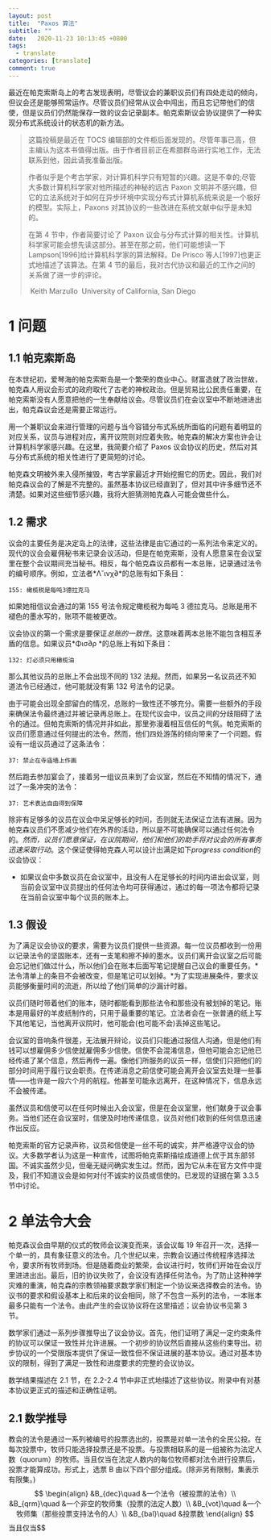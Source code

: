 ```yaml
---
layout: post
title:  "Paxos 算法"
subtitle: ""
date:   2020-11-23 10:13:45 +0800
tags:
  - translate
categories: [translate]
comment: true
---
```




最近在帕克索斯岛上的考古发现表明，尽管议会的兼职议员们有四处走动的倾向，但议会还是能够照常运作。尽管议员们经常从议会中闯出，而且忘记带他们的信使，但是议员们仍然能保存一致的议会记录副本。帕克索斯议会协议提供了一种实现分布式系统设计的状态机的新方法。

> 这篇投稿是最近在 TOCS 编辑部的文件柜后面发现的。尽管年事已高，但主编认为这本书值得出版。由于作者目前正在希腊群岛进行实地工作，无法联系到他，因此请我准备出版。
>
> 作者似乎是个考古学家，对计算机科学只有短暂的兴趣。这是不幸的;尽管大多数计算机科学家对他所描述的神秘的远古 Paxon 文明并不感兴趣，但它的立法系统对于如何在异步环境中实现分布式计算机系统来说是一个极好的模型。实际上，Paxons 对其协议的一些改进在系统文献中似乎是未知的。
>
> 在第 4 节中，作者简要讨论了 Paxon 议会与分布式计算的相关性。计算机科学家可能会想先读这部分。甚至在那之前，他们可能想读一下 Lampson[1996]给计算机科学家的算法解释。De Prisco 等人[1997]也更正式地描述了该算法。在第 4 节的最后，我对古代协议和最近的工作之间的关系做了进一步的评论。
>
> ​																														Keith Marzullo
> ​																														University of California, San Diego  

# 1 问题

## 1.1 帕克索斯岛

在本世纪初，爱琴海的帕克索斯岛是一个繁荣的商业中心。财富造就了政治世故，帕克森人用议会形式的政府取代了古老的神权政治。但是贸易比公民责任重要，在帕克索斯没有人愿意把他的一生奉献给议会。尽管议员们在会议室中不断地进进出出，帕克森议会还是需要正常运行。

用一个兼职议会来进行管理的问题与当今容错分布式系统所面临的问题有着明显的对应关系，议员与进程对应，离开议院则对应着失败。帕克森的解决方案也许会让计算机科学家感兴趣。在这里，我简要介绍了 Paxos 议会协议的历史，然后对其与分布式系统的相关性进行了更简短的讨论。

帕克森文明被外来入侵所摧毁，考古学家最近才开始挖掘它的历史。因此，我们对帕克森议会的了解是不完整的。虽然基本协议已经直到了，但对其中许多细节还不清楚。如果对这些细节感兴趣，我将大胆猜测帕克森人可能会做些什么。

## 1.2 需求

议会的主要任务是决定岛上的法律，这些法律是由它通过的一系列法令来定义的。现代的议会会雇佣秘书来记录会议活动，但是在帕克索斯，没有人愿意呆在会议室里在整个会议期间充当秘书。相反，每个帕克森议员都有一本总账，记录通过法令的编号顺序。例如，立法者*Λ˘ινχ∂*的总账有如下条目：

```plain
155: 橄榄税是每吨3德拉克马
```

如果她相信议会通过的第 155 号法令规定橄榄税为每吨 3 德拉克马。总账是用不褪色的墨水写的，账项不能被更改。

议会协议的第一个需求是要保证*总账的一致性*。这意味着两本总账不能包含相互矛盾的信息。如果议员*Φισ∂ρ   *的总账上有如下条目：

```plain
132: 灯必须只用橄榄油
```

那么其他议员的总账上不会出现不同的 132 法规。然而，如果另一名议员还不知道法令已经通过，他可能就没有第 132 号法令的记录。

由于可能会出现全部留白的情况，总账的一致性还不够充分。需要一些额外的手段来确保法令最终通过并被记录再总账上。在现代议会中，议员之间的分歧阻碍了法令的通过。但帕克索斯的情况并非如此，那里弥漫着相互信任的气氛。帕克索斯的议员们愿意通过任何提出的法令。然而，他们四处游荡的倾向带来了一个问题。假设有一组议员通过了这条法令：

```plain
37: 禁止在寺庙墙上作画
```

然后跑去参加宴会了，接着另一组议员来到了会议室，然后在不知情的情况下，通过了一条冲突的法令：

```plain
37: 艺术表达自由得到保障
```

除非有足够多的议员在议会中呆足够长的时间，否则就无法保证立法有进展。因为帕克森议员们不愿减少他们在外界的活动，所以是不可能确保可以通过任何法令的。*然而，议员们愿意保证，在议院期间，他们和他们的助手将对议会的所有事务迅速采取行动*。这个保证使得帕克森人可以设计出满足如下*progress condition*的议会协议：

- 如果议会中多数议员在会议室中，且没有人在足够长的时间内进出会议室，则当前会议室中议员提出的任何法令均可获得通过，通过的每一项法令都将记录在当前会议室中每个议员的账本上。

## 1.3 假设

为了满足议会协议的要求，需要为议员们提供一些资源。每一位议员都收到一份用以记录法令的坚固账本，还有一支笔和擦不掉的墨水。议员们离开会议室之后可能会忘记他们做过什么，所以他们会在账本后面写笔记提醒自己议会的重要任务。*法令清单上的条目不会被改变，但是笔记可以划掉。*为了实现进展条件，要求议员能够衡量时间的流逝，所以给了他们简单的沙漏计时器。

议员们随时带着他们的账本，随时都能看到那些法令和那些没有被划掉的笔记。账本是用最好的羊皮纸制作的，只用于最重要的笔记。立法者会在一张普通的纸上写下其他笔记，当他离开议院时，他可能会(也可能不会)丢掉这些笔记。

会议室的音响条件很差，无法展开辩论，议员们只能通过报信人沟通，但是他们有钱可以想雇佣多少信使就雇佣多少信使。信使不会混淆信息，但他可能会忘记他已经传递了某个信息，然后再传一遍。像他们所服务的议员一样，信使们只把他们的部分时间用于履行议会职责。在传递消息之前信使可能会离开会议室去处理一些事情——也许是一段六个月的航程。他甚至可能永远离开，在这种情况下，信息永远不会被传递。

虽然议员和信使可以在任何时候出入会议室，但是在会议室里，他们献身于议会事务。当他们还在会议室时，信使及时地传递信息，议员对他们收到的任何信息迅速作出反应。

帕克索斯的官方记录声称，议员和信使是一丝不苟的诚实，并严格遵守议会的协议。大多数学者认为这是一种宣传，试图将帕克索斯描绘成道德上优于其东部邻国。不诚实虽然少见，但毫无疑问确实发生过。然而，因为它从未在官方文件中提及，我们不知道议会是如何对付不诚实的议员或信使的。已发现的证据在第 3.3.5 节中讨论。

# 2 单法令大会

帕克森议会由早期的仪式的牧师会议演变而来，该会议每 19 年召开一次，选择一个单一的，具有象征意义的法令。几个世纪以来，宗教会议通过传统程序选择法令，要求所有牧师到场。但是随着商业的繁荣，会议进行时，牧师们开始在会议厅里进进出出。最后，旧的协议失败了，会议没有选择任何法令。为了防止这种神学灾难的重演，帕克森的宗教领袖要求数学家们制定一个协议来选择教会的法令。协议书的要求和假设基本上和后来的议会相同，除了不包含一系列的法令，一本账本最多只能有一个法令。由此产生的会议协议将在这里描述；议会协议书见第 3 节。

数学家们通过一系列步骤推导出了议会协议。首先，他们证明了满足一定约束条件的协议可以保证一致性并允许进展。一个初步的协议然后直接从这些约束导出。初步协议的一个受限版本提供了保证一致性但不保证进展的基本协议。通过对基本协议的限制，得到了满足一致性和进度要求的完整的会议协议。

数学结果描述在 2.1 节，在 2.2-2.4 节中非正式地描述了这些协议。附录中有对基本协议更正式的描述和正确性证明。

## 2.1 数学推导

教会的法令是通过一系列被编号的投票选出的，投票是对单一法令的全民公投。在每次投票中，牧师只能选择投票还是不投票。与投票相联系的是一组被称为法定人数（quorum）的牧师。当且仅当在法定人数内的每位牧师都对法令进行投票后，投票才能算成功。形式上，选票 B 由以下四个部分组成。(除非另有限制，集表示有限集。)
$$
\begin{align}
&B_{dec}\quad &一个法令（被投票的法令）\\
&B_{qrm}\quad &一个非空的牧师集（投票的法定人数）\\
&B_{vot}\quad &一个牧师集（那些投票支持法令的人）\\
&B_{bal}\quad &投票数
\end{align}
$$
当且仅当$$